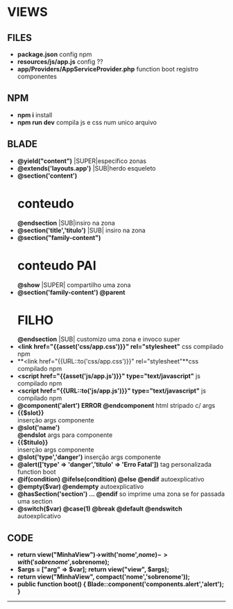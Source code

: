 # VIEWS

## FILES

- **package.json** config npm
- **resources/js/app.js** config ??
- **app/Providers/AppServiceProvider.php** function boot registro componentes

## NPM 
 
- **npm i** install
- **npm run dev** compila js e css num unico arquivo

## BLADE

- **@yield("content")** |SUPER|especifico zonas
- **@extends('layouts.app')** |SUB|herdo esqueleto
- **@section('content') <h1> conteudo </h1> @endsection** |SUB|insiro na zona
- **@section('title','titulo')** |SUB| insiro na zona
- **@section("family-content") <h1> conteudo PAI</h1> @show** |SUPER| compartilho uma zona
- **@section('family-content') @parent <h1>FILHO</h1> @endsection** |SUB| customizo uma zona e invoco super
- **<link href="{{asset('css/app.css')}}" rel="stylesheet"** css compilado npm
- **<link href="{{URL::to('css/app.css')}}" rel="stylesheet"**css compilado npm
- **<script href="{{asset('js/app.js')}}" type="text/javascript"** js compilado npm
- **<script href="{{URL::to('js/app.js')}}" type="text/javascript"** js compilado npm
- **@component('alert') <b> ERROR </b> @endcomponent** html stripado c/ args
- **<div> {{$slot}} </div>** inserção args componente
- **@slot('name') <br> @endslot** args para componente
- **<div>{{$titulo}}</div>** inserção args componente
- **@slot('type','danger')** inserção args componente
- **@alert(['type' => 'danger','titulo' => 'Erro Fatal'])** tag personalizada function boot
- **@if(condition) @ifelse(condition) @else @endif** autoexplicativo 
- **@empty($var) @endempty** autoexplicativo 
- **@hasSection('section') ... @endif** so imprime uma zona se for passada uma section
- **@switch($var) @case(1) @break @default @endswitch** autoexplicativo

## CODE

- **return view("MinhaView")->with('nome',$nome)->with('sobrenome',$sobrenome);**
- **$args = ["arg" => $var]; return view("view", $args);**
- **return view("MinhaView", compact('nome','sobrenome'));**
- **public function boot()   {  Blade::component('components.alert','alert'); }** 

<hr>
